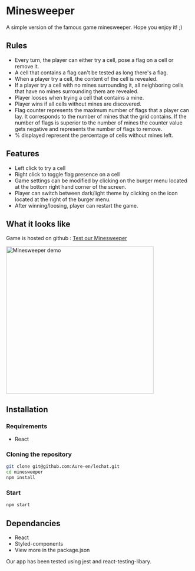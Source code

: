 # Minesweeper

A simple version of the famous game minesweeper. Hope you enjoy it! ;)

## Rules

- Every turn, the player can either try a cell, pose a flag on a cell or remove it.
- A cell that contains a flag can't be tested as long there's a flag.
- When a player try a cell, the content of the cell is revealed.
- If a player try a cell with no mines surrounding it, all neighboring cells that have no mines surrounding them are revealed.
- Player looses when trying a cell that contains a mine.
- Player wins if all cells without mines are discovered.
- Flag counter represents the maximum number of flags that a player can lay. It corresponds to the number of mines that the grid contains. If the number of flags is superior to the number of mines the counter value gets negative and represents the number of flags to remove.
- % displayed represent the percentage of cells without mines left.

## Features

- Left click to try a cell
- Right click to toggle flag presence on a cell
- Game settings can be modified by clicking on the burger menu located at the bottom right hand corner of the screen.
- Player can switch between dark/light theme by clicking on the icon located at the right of the burger menu.
- After winning/loosing, player can restart the game.

## What it looks like

Game is hosted on github : [Test our Minesweeper](https://aure-en.github.io/minesweeper/ "Our Minesweeper hosted on Github")

<img
  src="https://drive.google.com/uc?export=view&id=17jtZnRwH6wr_qaliSNah1Ci_cGZFHpI4"
  gif
  width="400px"
  alt="Minesweeper demo"
/>

## Installation

### Requirements

- React

### Cloning the repository

```sh
git clone git@github.com:Aure-en/lechat.git
cd minesweeper
npm install
```

### Start

```sh
npm start
```

## Dependancies

- React
- Styled-components
- View more in the package.json

Our app has been tested using jest and react-testing-libary.
